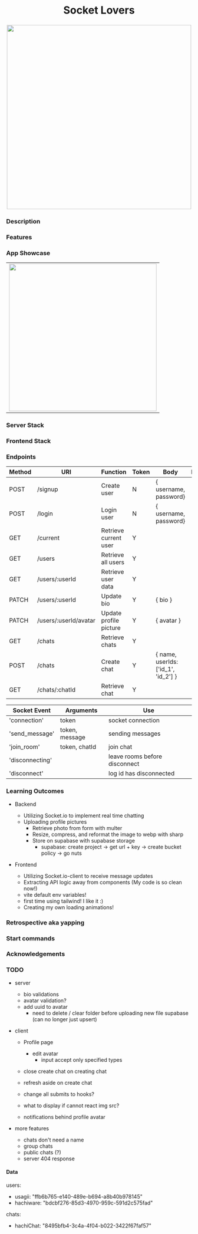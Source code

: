 <h1 align="center">Socket Lovers</h1>
<h3 align="center"></h3>
<p align="center">
    <img align="center" width="500px" src="" >
</p>

### Description

### Features

### App Showcase

|                             |
| --------------------------- |
| <img width="400px" src="" > |

### Server Stack

### Frontend Stack

### Endpoints

| Method | URI                   | Function               | Token | Body                                | Notes |
| ------ | --------------------- | ---------------------- | ----- | ----------------------------------- | ----- |
| POST   | /signup               | Create user            | N     | { username, password}               |       |
| POST   | /login                | Login user             | N     | { username, password}               |       |
| GET    | /current              | Retrieve current user  | Y     |                                     |       |
| GET    | /users                | Retrieve all users     | Y     |                                     |       |
| GET    | /users/:userId        | Retrieve user data     | Y     |                                     |       |
| PATCH  | /users/:userId        | Update bio             | Y     | { bio }                             |       |
| PATCH  | /users/:userId/avatar | Update profile picture | Y     | { avatar }                          |       |
| GET    | /chats                | Retrieve chats         | Y     |                                     |       |
| POST   | /chats                | Create chat            | Y     | { name, userIds: ['id_1', 'id_2'] } |       |
| GET    | /chats/:chatId        | Retrieve chat          | Y     |                                     |       |

| Socket Event    | Arguments      | Use                           |
| --------------- | -------------- | ----------------------------- |
| 'connection'    | token          | socket connection             |
| 'send_message'  | token, message | sending messages              |
| 'join_room'     | token, chatId  | join chat                     |
| 'disconnecting' |                | leave rooms before disconnect |
| 'disconnect'    |                | log id has disconnected       |

### Learning Outcomes

- Backend
    - Utilizing Socket.io to implement real time chatting
    - Uploading profile pictures
        - Retrieve photo from form with multer
        - Resize, compress, and reformat the image to webp with sharp
        - Store on supabase with supabase storage
            - supabase: create project -> get url + key -> create bucket policy -> go nuts

- Frontend
    - Utilizing Socket.io-client to receive message updates
    - Extracting API logic away from components (My code is so clean now!)
    - vite default env variables!
    - first time using tailwind! I like it :)
    - Creating my own loading animations!

### Retrospective aka yapping

### Start commands

### Acknowledgements

### TODO

- server
    - bio validations
    - avatar validation?
    - add uuid to avatar
        - need to delete / clear folder before uploading new file supabase (can no longer just upsert)

- client
    - Profile page
        - edit avatar
            - input accept only specified types
    - close create chat on creating chat
    - refresh aside on create chat

    - change all submits to hooks?
    - what to display if cannot react img src?
    - notifications behind profile avatar


- more features
    - chats don't need a name
    - group chats
    - public chats (?)
    - server 404 response

#### Data

users:

- usagii: "ffb6b765-e140-489e-b694-a8b40b978145"
- hachiware: "bdcbf276-85d3-4970-959c-591d2c575fad"

chats:

- hachiChat: "8495bfb4-3c4a-4f04-b022-3422f67faf57"
